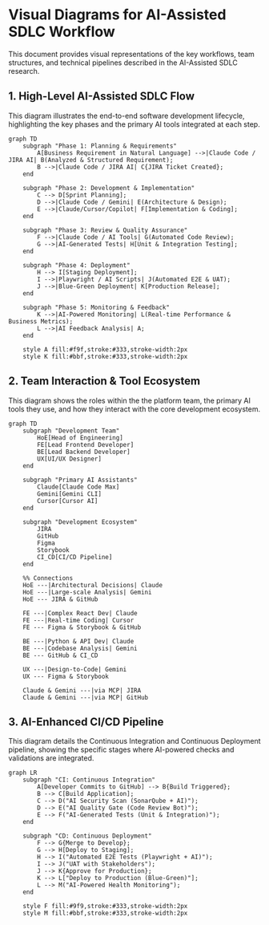 # Visual Diagrams for AI-Assisted SDLC Workflow

This document provides visual representations of the key workflows, team structures, and technical pipelines described in the AI-Assisted SDLC research.

## 1. High-Level AI-Assisted SDLC Flow

This diagram illustrates the end-to-end software development lifecycle, highlighting the key phases and the primary AI tools integrated at each step.

```mermaid
graph TD
    subgraph "Phase 1: Planning & Requirements"
        A[Business Requirement in Natural Language] -->|Claude Code / JIRA AI| B(Analyzed & Structured Requirement);
        B -->|Claude Code / JIRA AI| C{JIRA Ticket Created};
    end

    subgraph "Phase 2: Development & Implementation"
        C --> D[Sprint Planning];
        D -->|Claude Code / Gemini| E(Architecture & Design);
        E -->|Claude/Cursor/Copilot| F[Implementation & Coding];
    end

    subgraph "Phase 3: Review & Quality Assurance"
        F -->|Claude Code / AI Tools| G(Automated Code Review);
        G -->|AI-Generated Tests| H[Unit & Integration Testing];
    end

    subgraph "Phase 4: Deployment"
        H --> I[Staging Deployment];
        I -->|Playwright / AI Scripts| J(Automated E2E & UAT);
        J -->|Blue-Green Deployment| K[Production Release];
    end

    subgraph "Phase 5: Monitoring & Feedback"
        K -->|AI-Powered Monitoring| L(Real-time Performance & Business Metrics);
        L -->|AI Feedback Analysis| A;
    end

    style A fill:#f9f,stroke:#333,stroke-width:2px
    style K fill:#bbf,stroke:#333,stroke-width:2px
```

## 2. Team Interaction & Tool Ecosystem

This diagram shows the roles within the the platform team, the primary AI tools they use, and how they interact with the core development ecosystem.

```mermaid
graph TD
    subgraph "Development Team"
        HoE[Head of Engineering]
        FE[Lead Frontend Developer]
        BE[Lead Backend Developer]
        UX[UI/UX Designer]
    end

    subgraph "Primary AI Assistants"
        Claude[Claude Code Max]
        Gemini[Gemini CLI]
        Cursor[Cursor AI]
    end

    subgraph "Development Ecosystem"
        JIRA
        GitHub
        Figma
        Storybook
        CI_CD[CI/CD Pipeline]
    end

    %% Connections
    HoE ---|Architectural Decisions| Claude
    HoE ---|Large-scale Analysis| Gemini
    HoE --- JIRA & GitHub

    FE ---|Complex React Dev| Claude
    FE ---|Real-time Coding| Cursor
    FE --- Figma & Storybook & GitHub

    BE ---|Python & API Dev| Claude
    BE ---|Codebase Analysis| Gemini
    BE --- GitHub & CI_CD

    UX ---|Design-to-Code| Gemini
    UX --- Figma & Storybook

    Claude & Gemini ---|via MCP| JIRA
    Claude & Gemini ---|via MCP| GitHub
```

## 3. AI-Enhanced CI/CD Pipeline

This diagram details the Continuous Integration and Continuous Deployment pipeline, showing the specific stages where AI-powered checks and validations are integrated.

```mermaid
graph LR
    subgraph "CI: Continuous Integration"
        A[Developer Commits to GitHub] --> B{Build Triggered};
        B --> C[Build Application];
        C --> D("AI Security Scan (SonarQube + AI)");
        D --> E("AI Quality Gate (Code Review Bot)");
        E --> F("AI-Generated Tests (Unit & Integration)");
    end

    subgraph "CD: Continuous Deployment"
        F --> G{Merge to Develop};
        G --> H[Deploy to Staging];
        H --> I("Automated E2E Tests (Playwright + AI)");
        I --> J("UAT with Stakeholders");
        J --> K{Approve for Production};
        K --> L["Deploy to Production (Blue-Green)"];
        L --> M("AI-Powered Health Monitoring");
    end

    style F fill:#9f9,stroke:#333,stroke-width:2px
    style M fill:#bbf,stroke:#333,stroke-width:2px
```
